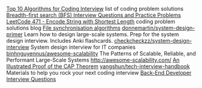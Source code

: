 [Top 10 Algorithms for Coding Interview](https://www.programcreek.com/2012/11/top-10-algorithms-for-coding-interview/) list of coding problem solutions
[Breadth-first search (BFS) Interview Questions and Practice Problems](https://medium.com/@codingfreak/bfs-interview-questions-and-practice-problems-56ab23d4404a)
[LeetCode 471 - Encode String with Shortest Length](https://massivealgorithms.blogspot.com/2016/12/leetcode-471-encode-string-with.html) coding problem solutions blog
[File synchronisation algorithms](https://ianhowson.com/blog/file-synchronisation-algorithms/)
[donnemartin/system-design-primer](https://github.com/donnemartin/system-design-primer) Learn how to design large-scale systems. Prep for the system design interview. Includes Anki flashcards.
[checkcheckzz/system-design-interview](https://github.com/checkcheckzz/system-design-interview) System design interview for IT companies
[binhnguyennus/awesome-scalability](https://github.com/binhnguyennus/awesome-scalability) The Patterns of Scalable, Reliable, and Performant Large-Scale Systems http://awesome-scalability.com/
[An Illustrated Proof of the CAP Theorem](https://mwhittaker.github.io/blog/an_illustrated_proof_of_the_cap_theorem/)
[yangshun/tech-interview-handbook](https://github.com/yangshun/tech-interview-handbook) Materials to help you rock your next coding interview
[Back-End Developer Interview Questions](https://github.com/arialdomartini/Back-End-Developer-Interview-Questions#toc)

